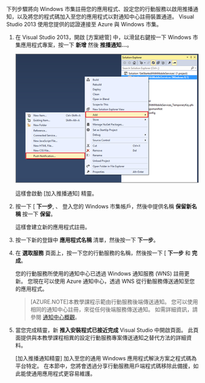 下列步驟將向 Windows 市集註冊您的應用程式、設定您的行動服務以啟用推播通知，以及將您的程式碼加入至您的應用程式以對通知中心註冊裝置通道。 Visual Studio 2013 使用您提供的認證連接至 Azure 與 Windows 市集。 

1. 在 Visual Studio 2013，開啟 [方案總管] 中，以滑鼠右鍵按一下 Windows 市集應用程式專案，按一下 **新增** 然後 **推播通知...**。 

    ![Visual Studio 2013 中的 [加入推播通知精靈]](./media/mobile-services-create-new-push-vs2013/mobile-add-push-notifications-vs2013.png)

    這樣會啟動 [加入推播通知] 精靈。

2. 按一下 [ **下一步**, 、 登入您的 Windows 市集帳戶，然後中提供名稱 **保留新名稱** 按一下 **保留**。

    這樣會建立新的應用程式註冊。

3. 按一下新的登錄中 **應用程式名稱** 清單，然後按一下 **下一步**。

4. 在 **選取服務** 頁面上，按一下您的行動服務的名稱，然後按一下 [ **下一步** 和 **完成**。 

    您的行動服務所使用的通知中心已透過 Windows 通知服務 (WNS) 註冊更新。 您現在可以使用 Azure 通知中心，透過 WNS 從行動服務傳送通知至您的應用程式。 

    >[AZURE.NOTE]本教學課程示範由行動服務後端傳送通知。 您可以使用相同的通知中心註冊，來從任何後端服務傳送通知。 如需詳細資訊，請參閱 [通知中心概觀](http://msdn.microsoft.com/library/azure/jj927170.aspx)。

5. 當您完成精靈，新 **推入安裝程式已接近完成** Visual Studio 中開啟頁面。 此頁面提供與本教學課程相異的設定行動服務專案傳送通知之替代方法的詳細資料。 

    [加入推播通知精靈] 加入至您的通用 Windows 應用程式解決方案之程式碼為平台特定。 在本節中，您將會透過分享行動服務用戶端程式碼移除此備援，如此能使通用應用程式更容易維護。  

<!-- URLs. -->
[Get started with Mobile Services]: /develop/mobile/tutorials/get-started/
[Get started with data]: /develop/mobile/tutorials/get-started-with-data-dotnet/

